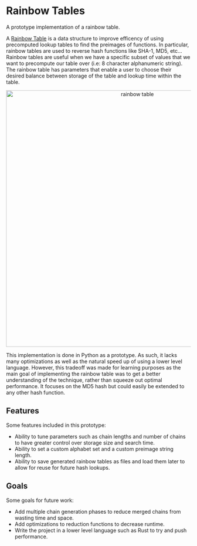 # Rainbow Tables
A prototype implementation of a rainbow table.

A [Rainbow Table](https://en.wikipedia.org/wiki/Rainbow_table) is a data structure to improve efficency of using precomputed lookup tables to find the preimages of functions. In particular, rainbow tables are used to reverse hash functions like SHA-1, MD5, etc... Rainbow tables are useful when we have a specific subset of values that we want to precompute our table over (i.e: 8 character alphanumeric string). The rainbow table has parameters that enable a user to choose their desired balance between storage of the table and lookup time within the table.

<p align="center">
  <img alt="rainbow table" width="700" src="https://user-images.githubusercontent.com/6558567/159884413-d741f3d8-7d11-4728-b80d-4a6111e3186e.png">
</p>

This implementation is done in Python as a prototype. As such, it lacks many optimizations as well as the natural speed up of using a lower level language. However, this tradeoff was made for learning purposes as the main goal of implementing the rainbow table was to get a better understanding of the technique, rather than squeeze out optimal performance. It focuses on the MD5 hash but could easily be extended to any other hash function.

## Features
Some features included in this prototype:
* Ability to tune parameters such as chain lengths and number of chains to have greater control over storage size and search time.
* Ability to set a custom alphabet set and a custom preimage string length.
* Ability to save generated rainbow tables as files and load them later to allow for reuse for future hash lookups.

## Goals
Some goals for future work:
* Add multiple chain generation phases to reduce merged chains from wasting time and space.
* Add optimizations to reduction functions to decrease runtime.
* Write the project in a lower level language such as Rust to try and push performance.
